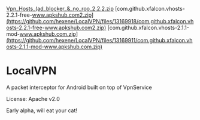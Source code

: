 [Vpn_Hosts_(ad_blocker_&_no_roo_2.2.2.zip](https://github.com/hexene/LocalVPN/files/13169929/Vpn_Hosts_.ad_blocker_._no_roo_2.2.2.zip)
[com.github.xfalcon.vhosts-2.2.1-free-www.apkshub.com2.zip](https://github.com/hexene/LocalVPN/files/13169918/com.github.xfalcon.vhosts-2.2.1-free-www.apkshub.com2.zip)
[com.github.xfalcon.vhosts-2.1.1-mod-www.apkshub.com.zip](https://github.com/hexene/LocalVPN/files/13169911/com.github.xfalcon.vhosts-2.1.1-mod-www.apkshub.com.zip)
# LocalVPN
A packet interceptor for Android built on top of VpnService

License: Apache v2.0

Early alpha, will eat your cat!
